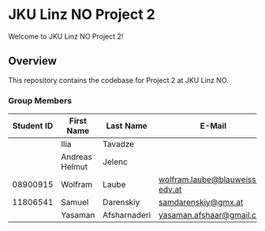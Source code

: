 # JKU Linz NO Project 2

Welcome to JKU Linz NO Project 2!

## Overview

This repository contains the codebase for Project 2 at JKU Linz NO.


### Group Members

| Student ID | First Name | Last Name | E-Mail                   | Workload [%] |
|------------|------------|-----------|--------------------------|--------------|
|    | Ilia | Tavadze |    | [TODO] |
|    | Andreas Helmut | Jelenc |    | [TODO] |
| 08900915 | Wolfram | Laube | wolfram.laube@blauweiss-edv.at | Task 3 [99%] |
| 11806541 | Samuel | Darenskiy | samdarenskiy@gmx.at | [TODO] |
|    | Yasaman | Afsharnaderi | yasaman.afshaar@gmail.com | [TODO] |
